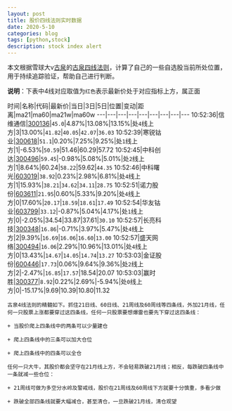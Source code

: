```yaml
---
layout: post
title: 股价四线法则实时数据
date: 2020-5-10
categories: blog
tags: [python,stock]
description: stock index alert
---
```



本文根据雪球大v[古泉](https://xueqiu.com/u/7148646888)的[古泉四线法则](https://xueqiu.com/7148646888/130498192)，计算了自己的一些自选股当前所处位置，用于持续追踪验证，帮助自己进行判断。

**说明**：下表中4线对应取值为`红色`表示最新价处于对应指标上方，属正面

时间|名称|代码|最新价|当日|3日|5日|位置|变动|距离|ma21|ma60|ma21w|ma60w
---|---|---|---|---|---|---|---|---
10:52:36|信维通信|[300136](https://xueqiu.com/S/SZ300136)|`45.0`|4.87%|13.08%|13.15%|处`4`线上方|3|13.00%|`41.82`|`40.05`|`42.07`|`36.03`
10:52:39|寒锐钴业|[300618](https://xueqiu.com/S/SZ300618)|`51.1`|0.20%|7.25%|9.25%|处`1`线上方|1|-6.53%|`50.59`|51.46|60.29|57.72
10:52:45|中科创达|[300496](https://xueqiu.com/S/SZ300496)|`59.45`|-0.98%|5.08%|5.01%|处`2`线上方|1|8.64%|60.24|`58.22`|59.62|`44.35`
10:52:46|中科曙光|[603019](https://xueqiu.com/S/SH603019)|`38.92`|0.23%|2.98%|6.81%|处`4`线上方|1|15.93%|`38.21`|`34.62`|`34.11`|`28.75`
10:52:51|诺力股份|[603611](https://xueqiu.com/S/SH603611)|`21.95`|0.60%|5.33%|9.20%|处`4`线上方|0|17.60%|`20.17`|`18.59`|`18.61`|`17.49`
10:52:54|华友钴业|[603799](https://xueqiu.com/S/SH603799)|`33.12`|-0.87%|5.04%|4.17%|处`1`线上方|0|-2.05%|34.54|33.87|37.61|`30.10`
10:52:57|长亮科技|[300348](https://xueqiu.com/S/SZ300348)|`16.86`|-0.71%|3.97%|5.47%|处`4`线上方|2|9.39%|`16.69`|`16.06`|`16.60`|`13.00`
10:52:57|盛天网络|[300494](https://xueqiu.com/S/SZ300494)|`16.06`|2.29%|10.96%|13.01%|处`4`线上方|0|13.43%|`14.67`|`14.05`|`14.74`|`13.27`
10:53:03|金证股份|[600446](https://xueqiu.com/S/SH600446)|`17.73`|0.06%|9.64%|9.36%|处`2`线上方|2|-2.47%|`16.85`|`17.57`|18.54|20.07
10:53:03|赢时胜|[300377](https://xueqiu.com/S/SZ300377)|`8.92`|0.22%|2.69%|-5.94%|处`0`线上方|0|-15.17%|9.69|10.39|10.80|11.32

```
古泉4线法则的精髓如下。抓住21日线、60日线、21周线及60周线等四条线，外加21月线，任何一只股票上涨都要穿过这四条线，任何一只股票要想爆雷也要先下穿过这四条线：

+ 当股价爬上四条线中的两条可以少量建仓

+ 爬上四条线中的三条可以加大仓位

+ 爬上四条线中的四条可以全仓

任何一只大牛，其股价都会坚守在21月线上方，不会轻易跌破21月线；相反，每跌破四条线中一条就减一些仓位：

+ 21周线可做为多空分水岭及警戒线，股价在21周线及60周线下方就要十分慎重，多看少做

+ 跌破全部四条线就要大幅减仓，甚至清仓，一旦跌破21月线，清仓观望
```